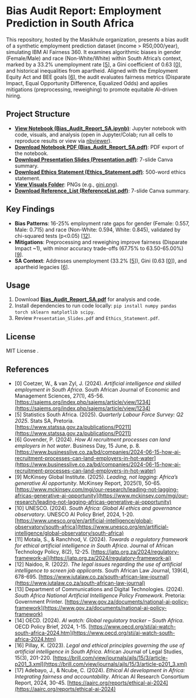 # Bias Audit Report: Employment Prediction in South Africa

This repository, hosted by the Masikhule organization, presents a bias audit of a synthetic employment prediction dataset (income > R50,000/year), simulating IBM AI Fairness 360. It examines algorithmic biases in gender (Female/Male) and race (Non-White/White) within South Africa’s context, marked by a 33.2% unemployment rate [<a href="#ref5">5</a>], a Gini coefficient of 0.63 [<a href="#ref0">0</a>], and historical inequalities from apartheid. Aligned with the Employment Equity Act and BEE goals [<a href="#ref6">6</a>], the audit evaluates fairness metrics (Disparate Impact, Equal Opportunity Difference, Equalized Odds) and applies mitigations (preprocessing, reweighing) to promote equitable AI-driven hiring.

## Project Structure
- **[View Notebook (Bias_Audit_Report_SA.ipynb)](https://github.com/Masikhule-Solutions/Bias-Audit-Report-SA/blob/main/Bias_Audit_Report_SA.ipynb)**: Jupyter notebook with code, visuals, and analysis (open in Jupyter/Colab; run all cells to reproduce results or view via [nbviewer](https://nbviewer.jupyter.org/github/Masikhule-Solutions/Bias-Audit-Report-SA/blob/main/Bias_Audit_Report_SA.ipynb)).
- **[Download Notebook PDF (Bias_Audit_Report_SA.pdf)](https://github.com/Masikhule-Solutions/Bias-Audit-Report-SA/raw/main/Bias_Audit_Report_SA.pdf)**: PDF export of the notebook.
- **[Download Presentation Slides (Presentation.pdf)](https://github.com/Masikhule-Solutions/Bias-Audit-Report-SA/raw/main/Presentation.pdf)**: 7-slide Canva summary.
- **[Download Ethics Statement (Ethics_Statement.pdf)](https://github.com/Masikhule-Solutions/Bias-Audit-Report-SA/raw/main/Ethics_Statement.pdf)**: 500-word ethics statement.
- **[View Visuals Folder](https://github.com/Masikhule/Bias-Audit-Report-SA/tree/main/visuals)**: PNGs (e.g., [gini.png](https://github.com/Masikhule/Bias-Audit-Report-SA/blob/main/visuals/gini.png)).
- **[Download Reference_List (ReferenceList.pdf)](https://github.com/Masikhule-Solutions/Bias-Audit-Report-SA/raw/main/ReferenceList.pdf)**: 7-slide Canva summary.

## Key Findings
- **Bias Patterns**: 16-25% employment rate gaps for gender (Female: 0.557, Male: 0.715) and race (Non-White: 0.594, White: 0.845), validated by chi-squared tests (p<0.05) [<a href="#ref12">12</a>].
- **Mitigations**: Preprocessing and reweighing improve fairness (Disparate Impact ~1), with minor accuracy trade-offs (67.75% to 63.50-65.00%) [<a href="#ref9">9</a>].
- **SA Context**: Addresses unemployment (33.2% [<a href="#ref5">5</a>]), Gini (0.63 [<a href="#ref0">0</a>]), and apartheid legacies [<a href="#ref6">6</a>].

## Usage
1. Download **[Bias_Audit_Report_SA.pdf](https://github.com/Masikhule/Bias-Audit-Report-SA/raw/main/Bias_Audit_Report_SA.pdf)** for analysis and code.
2. Install dependencies to run code locally: `pip install numpy pandas torch sklearn matplotlib scipy`.
3. Review `Presentation_Slides.pdf` and `Ethics_Statement.pdf`.

## License
MIT License [](https://github.com/Masikhule/Bias-Audit-Report-SA/blob/main/LICENSE).

## References
- <a name="ref0"></a>[0] Coetzer, W., & van Zyl, J. (2024). *Artificial intelligence and skilled employment in South Africa*. South African Journal of Economic and Management Sciences, 27(1), 45-56. [https://sajems.org/index.php/sajems/article/view/1234](https://sajems.org/index.php/sajems/article/view/1234)
- <a name="ref5"></a>[5] Statistics South Africa. (2025). *Quarterly Labour Force Survey: Q2 2025*. Stats SA, Pretoria. [https://www.statssa.gov.za/publications/P0211](https://www.statssa.gov.za/publications/P0211)
- <a name="ref6"></a>[6] Govender, P. (2024). *How AI recruitment processes can land employers in hot water*. Business Day, 15 June, p. 8. [https://www.businesslive.co.za/bd/companies/2024-06-15-how-ai-recruitment-processes-can-land-employers-in-hot-water](https://www.businesslive.co.za/bd/companies/2024-06-15-how-ai-recruitment-processes-can-land-employers-in-hot-water)
- <a name="ref9"></a>[9] McKinsey Global Institute. (2025). *Leading, not lagging: Africa’s generative AI opportunity*. McKinsey Report, 2025(1), 50-65. [https://www.mckinsey.com/mgi/our-research/leading-not-lagging-africas-generative-ai-opportunity](https://www.mckinsey.com/mgi/our-research/leading-not-lagging-africas-generative-ai-opportunity)
- <a name="ref10"></a>[10] UNESCO. (2024). *South Africa: Global AI ethics and governance observatory*. UNESCO AI Policy Brief, 2024, 1-20. [https://www.unesco.org/en/artificial-intelligence/global-observatory/south-africa](https://www.unesco.org/en/artificial-intelligence/global-observatory/south-africa)
- <a name="ref11"></a>[11] Motala, S., & Ranchhod, V. (2024). *Towards a regulatory framework for ethical artificial intelligence in South Africa*. Journal of African Technology Policy, 8(2), 12-25. [https://jatp.org.za/2024/regulatory-framework-ai](https://jatp.org.za/2024/regulatory-framework-ai)
- <a name="ref12"></a>[12] Naidoo, R. (2022). *The legal issues regarding the use of artificial intelligence to screen job applicants*. South African Law Journal, 139(4), 678-695. [https://www.jutalaw.co.za/south-african-law-journal](https://www.jutalaw.co.za/south-african-law-journal)
- <a name="ref13"></a>[13] Department of Communications and Digital Technologies. (2024). *South Africa National Artificial Intelligence Policy Framework*. Pretoria: Government Printer. [https://www.gov.za/documents/national-ai-policy-framework](https://www.gov.za/documents/national-ai-policy-framework)
- <a name="ref14"></a>[14] OECD. (2024). *AI watch: Global regulatory tracker – South Africa*. OECD Policy Brief, 2024, 1-15. [https://www.oecd.org/sti/ai-watch-south-africa-2024.htm](https://www.oecd.org/sti/ai-watch-south-africa-2024.htm)
- <a name="ref16"></a>[16] Pillay, K. (2023). *Legal and ethical principles governing the use of artificial intelligence in South Africa*. African Journal of Legal Studies, 15(3), 201-220. [https://brill.com/view/journals/ajls/15/3/article-p201_3.xml](https://brill.com/view/journals/ajls/15/3/article-p201_3.xml)
- <a name="ref17"></a>[17] Adebayo, J., & Ncube, C. (2024). *Ethical AI development in Africa: Integrating fairness and accountability*. African AI Research Consortium Report, 2024, 30-45. [https://aairc.org/reports/ethical-ai-2024](https://aairc.org/reports/ethical-ai-2024)
